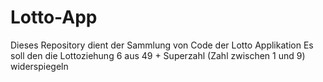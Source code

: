# Lotto-App
Dieses Repository dient der Sammlung von Code der Lotto Applikation
Es soll den die Lottoziehung 6 aus 49 + Superzahl (Zahl zwischen 1 und 9) widerspiegeln
